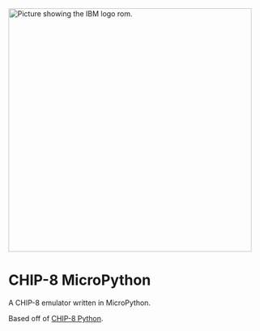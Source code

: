 <img src="https://github.com/user-attachments/assets/61ab5b4d-bb7e-4201-a9e7-6420b58baf7b" alt="Picture showing the IBM logo rom." width="480"/>

# CHIP-8 MicroPython
A CHIP-8 emulator written in MicroPython.

Based off of [CHIP-8 Python](https://github.com/las-r/chip-8-python).
